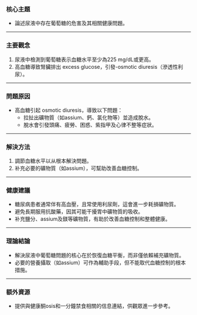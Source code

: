### 核心主題  
- 論述尿液中存在葡萄糖的危害及其相關健康問題。

---

### 主要觀念  
1. 尿液中檢測到葡萄糖表示血糖水平至少為225 mg/dL或更高。  
2. 高血糖導致腎臟排出 excess glucose，引發-osmotic diuresis（滲透性利尿）。  

---

### 問題原因  
- 高血糖引起 osmotic diuresis，導致以下問題：  
  - 拉扯出礦物質（如assium、鈣、氯化物等）並造成脫水。  
  - 脫水會引發頭痛、疲勞、困惑、紫指甲及心律不整等症狀。  

---

### 解決方法  
1. 調節血糖水平以从根本解決問題。  
2. 补充必要的礦物質（如assium），可幫助改善血糖控制。  

---

### 健康建議  
- 糖尿病患者通常伴有高血壓，且常使用利尿劑，這會進一步耗損礦物質。  
- 避免長期服用抗酸藥，因其可能干擾胃中礦物質的吸收。  
- 补充鹽分、assium及鎂等礦物質，有助於改善血糖控制和整體健康。  

---

### 理論結論  
- 解決尿液中葡萄糖問題的核心在於恢復血糖平衡，而非僅依賴補充礦物質。  
- 必要的營養攝取（如assium）可作為輔助手段，但不能取代血糖控制的根本措施。  

---

### 额外資源  
- 提供與健康酮osis和一分鐘禁食相關的信息連結，供觀眾進一步參考。